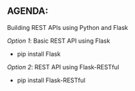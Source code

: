 AGENDA:
-------
Building REST APIs using Python and Flask

*Option 1*:  Basic REST API using Flask
- pip install Flask

*Option 2*:  REST API using Flask-RESTful
- pip install Flask-RESTful


